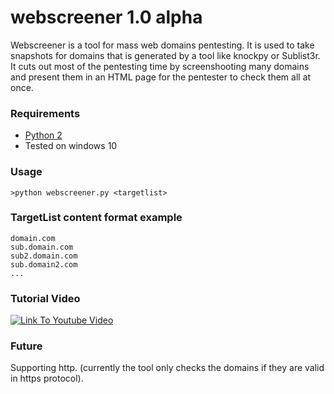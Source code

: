 # webscreener 1.0 alpha
Webscreener is a tool for mass web domains pentesting. 
It is used to take snapshots for domains that is generated by a tool like knockpy or Sublist3r.
It cuts out most of the pentesting time by screenshooting many domains and present them in an HTML page for the pentester to check them all at once.

### Requirements
- [Python 2](https://www.python.org/downloads/)
- Tested on windows 10 

### Usage
```
>python webscreener.py <targetlist> 
```

### TargetList content format example
```
domain.com
sub.domain.com
sub2.domain.com
sub.domain2.com
...
```
### Tutorial Video
[![Link To Youtube Video](https://img.youtube.com/vi/skcaczH6j5I/0.jpg)](https://www.youtube.com/watch?v=skcaczH6j5I)

### Future
Supporting http. (currently the tool only checks the domains if they are valid in https protocol).
